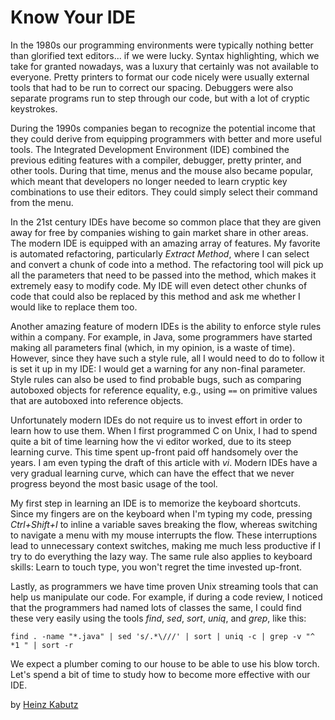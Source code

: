 # Know Your IDE

In the 1980s our programming environments were typically nothing better than glorified text editors... if we were lucky. Syntax highlighting, which we take for granted nowadays, was a luxury that certainly was not available to everyone. Pretty printers to format our code nicely were usually external tools that had to be run to correct our spacing. Debuggers were also separate programs run to step through our code, but with a lot of cryptic keystrokes.

During the 1990s companies began to recognize the potential income that they could derive from equipping programmers with better and more useful tools. The Integrated Development Environment (IDE) combined the previous editing features with a compiler, debugger, pretty printer, and other tools. During that time, menus and the mouse also became popular, which meant that developers no longer needed to learn cryptic key combinations to use their editors. They could simply select their command from the menu.

In the 21st century IDEs have become so common place that they are given away for free by companies wishing to gain market share in other areas. The modern IDE is equipped with an amazing array of features. My favorite is automated refactoring, particularly *Extract Method*, where I can select and convert a chunk of code into a method. The refactoring tool will pick up all the parameters that need to be passed into the method, which makes it extremely easy to modify code. My IDE will even detect other chunks of code that could also be replaced by this method and ask me whether I would like to replace them too.

Another amazing feature of modern IDEs is the ability to enforce style rules within a company. For example, in Java, some programmers have started making all parameters final (which, in my opinion, is a waste of time). However, since they have such a style rule, all I would need to do to follow it is set it up in my IDE: I would get a warning for any non-final parameter. Style rules can also be used to find probable bugs, such as comparing autoboxed objects for reference equality, e.g., using `==` on primitive values that are autoboxed into reference objects.

Unfortunately modern IDEs do not require us to invest effort in order to learn how to use them. When I first programmed C on Unix, I had to spend quite a bit of time learning how the vi editor worked, due to its steep learning curve. This time spent up-front paid off handsomely over the years. I am even typing the draft of this article with *vi*. Modern IDEs have a very gradual learning curve, which can have the effect that we never progress beyond the most basic usage of the tool.

My first step in learning an IDE is to memorize the keyboard shortcuts. Since my fingers are on the keyboard when I'm typing my code, pressing *Ctrl+Shift+I* to inline a variable saves breaking the flow, whereas switching to navigate a menu with my mouse interrupts the flow. These interruptions lead to unnecessary context switches, making me much less productive if I try to do everything the lazy way. The same rule also applies to keyboard skills: Learn to touch type, you won't regret the time invested up-front.

Lastly, as programmers we have time proven Unix streaming tools that can help us manipulate our code. For example, if during a code review, I noticed that the programmers had named lots of classes the same, I could find these very easily using the tools *find*, *sed*, *sort*, *uniq*, and *grep*, like this:

```
find . -name "*.java" | sed 's/.*\///' | sort | uniq -c | grep -v "^ *1 " | sort -r
```

We expect a plumber coming to our house to be able to use his blow torch. Let's spend a bit of time to study how to become more effective with our IDE.

by [Heinz Kabutz](http://programmer.97things.oreilly.com/wiki/index.php/Heinz_Kabutz)